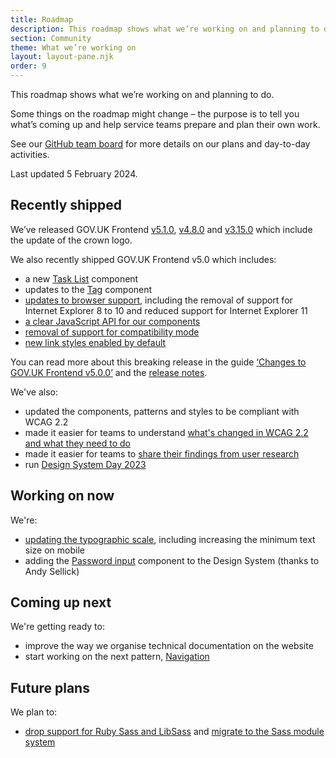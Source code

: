 ```yaml
---
title: Roadmap
description: This roadmap shows what we’re working on and planning to do.
section: Community
theme: What we’re working on
layout: layout-pane.njk
order: 9
---
```


This roadmap shows what we’re working on and planning to do.

Some things on the roadmap might change – the purpose is to tell you what’s coming up and help service teams prepare and plan their own work.

See our [GitHub team board](https://github.com/orgs/alphagov/projects/53) for more details on our plans and day-to-day activities.

Last updated 5 February 2024.

## Recently shipped

We’ve released GOV.UK Frontend [v5.1.0](https://github.com/alphagov/govuk-frontend/releases/tag/v5.1.0), [v4.8.0](https://github.com/alphagov/govuk-frontend/releases/tag/v4.8.0) and [v3.15.0](https://github.com/alphagov/govuk-frontend/releases/tag/v3.15.0) which include the update of the crown logo.

We also recently shipped GOV.UK Frontend v5.0 which includes:

- a new [Task List](/components/task-list) component
- updates to the [Tag](/components/tag) component
- [updates to browser support](https://github.com/alphagov/govuk-frontend/issues/2621), including the removal of support for Internet Explorer 8 to 10 and reduced support for Internet Explorer 11
- [a clear JavaScript API for our components](https://github.com/alphagov/govuk-frontend/issues/1389)
- [removal of support for compatibility mode](https://github.com/alphagov/govuk-frontend/issues/2769)
- [new link styles enabled by default](https://github.com/alphagov/govuk-frontend/issues/2350)

You can read more about this breaking release in the guide [‘Changes to GOV.UK Frontend v5.0.0’](https://frontend.design-system.service.gov.uk/changes-to-govuk-frontend-v5/) and the [release notes](https://github.com/alphagov/govuk-frontend/releases/tag/v5.0.0).

We've also:

- updated the components, patterns and styles to be compliant with WCAG 2.2
- made it easier for teams to understand [what's changed in WCAG 2.2 and what they need to do](/accessibility/wcag-2.2)
- made it easier for teams to [share their findings from user research](/community/share-research-findings/)
- run [Design System Day 2023](/community/design-system-day/)

## Working on now

We're:

- [updating the typographic scale](https://github.com/alphagov/govuk-design-system/issues/2289), including increasing the minimum text size on mobile
- adding the [Password input](https://github.com/alphagov/govuk-design-system-backlog/issues/240) component to the Design System (thanks to Andy Sellick)

## Coming up next

We're getting ready to:

- improve the way we organise technical documentation on the website
- start working on the next pattern, [Navigation](https://github.com/alphagov/govuk-design-system-backlog/issues/76)

## Future plans

We plan to:

- [drop support for Ruby Sass and LibSass](https://github.com/alphagov/govuk-frontend/issues/2637) and [migrate to the Sass module system](https://github.com/alphagov/govuk-frontend/issues/1791)

